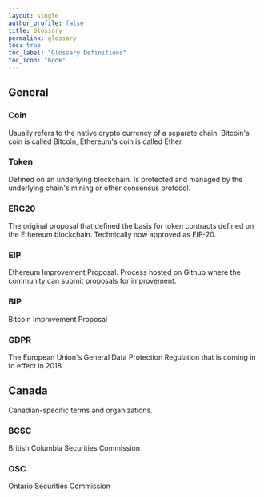 ```yaml
---
layout: single
author_profile: false
title: Glossary
permalink: glossary
toc: true
toc_label: "Glossary Definitions"
toc_icon: "book"
---
```


## General

### Coin

Usually refers to the native crypto currency of a separate chain. Bitcoin's coin is called Bitcoin, Ethereum's coin is called Ether.

### Token

Defined on an underlying blockchain. Is protected and managed by the underlying chain's mining or other consensus protocol.

### ERC20

The original proposal that defined the basis for token contracts defined on the Ethereum blockchain. Technically now approved as EIP-20.

### EIP

Ethereum Improvement Proposal. Process hosted on Github where the community can submit proposals for improvement.

### BIP

Bitcoin Improvement Proposal

### GDPR

The European Union's General Data Protection Regulation that is coming in to effect in 2018


## Canada

Canadian-specific terms and organizations.

### BCSC

British Columbia Securities Commission

### OSC

Ontario Securities Commission
